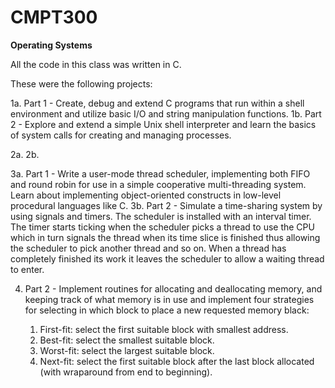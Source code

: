 # CMPT300
**Operating Systems**

All the code in this class was written in C.

These were the following projects:

1a. Part 1 - Create,  debug and extend C programs that run within a shell environment and utilize basic I/O and string manipulation functions.
1b. Part 2 - Explore and extend a simple Unix shell interpreter and learn the basics of system calls for creating and managing processes.

2a.
2b.

3a. Part 1 - Write a user-mode thread scheduler, implementing both FIFO and round robin for use in a simple cooperative multi-threading system. Learn about implementing object-oriented constructs in low-level procedural languages like C.
3b. Part 2 - Simulate a time-sharing system by using signals and timers. The scheduler is installed with an interval timer. The timer starts ticking when the scheduler picks a thread to use the CPU which in turn signals the thread when its time slice is finished thus allowing the scheduler to pick another thread and so on. When a thread has completely finished its work it leaves the scheduler to allow a waiting thread to enter.

4. Part 2 - Implement routines for allocating and deallocating memory, and keeping track of
what memory is in use and implement four strategies for selecting in
which block to place a new requested memory black:

    1) First-fit: select the first suitable block with smallest address.
    2) Best-fit: select the smallest suitable block.
    3) Worst-fit: select the largest suitable block.
    4) Next-fit: select the first suitable block after
     the last block allocated (with wraparound
     from end to beginning).
